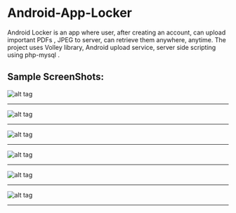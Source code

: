 # Android-App-Locker
Android Locker is an app where user, after creating an account, can upload important PDFs , JPEG to server, can retrieve them anywhere, anytime. The project uses Volley library, Android upload service, server side scripting using php-mysql .

Sample ScreenShots:
----------------------------------------------------------------------------------------------------------------


![alt tag](https://cloud.githubusercontent.com/assets/26716675/24496778/d1b302b0-1556-11e7-822a-5cfb6745ccc2.jpeg)

----------------------------------------------------------------------------------------------------------------

![alt tag](https://cloud.githubusercontent.com/assets/26716675/24496780/d1b482b6-1556-11e7-9f21-b4c82267d78a.jpeg)

----------------------------------------------------------------------------------------------------------------

![alt tag](https://cloud.githubusercontent.com/assets/26716675/24496782/d1b6fd16-1556-11e7-8013-ee36b494162f.jpeg)

----------------------------------------------------------------------------------------------------------------

![alt tag](https://cloud.githubusercontent.com/assets/26716675/24496781/d1b4f2a0-1556-11e7-98c2-ed1716bf1f30.jpeg)

----------------------------------------------------------------------------------------------------------------

![alt tag](https://cloud.githubusercontent.com/assets/26716675/24496779/d1b41cc2-1556-11e7-98fa-5d1815b6e2d9.jpeg)

----------------------------------------------------------------------------------------------------------------

![alt tag](https://cloud.githubusercontent.com/assets/26716675/24496721/acd1edd0-1556-11e7-9401-38dea47015a3.jpeg)

----------------------------------------------------------------------------------------------------------------

